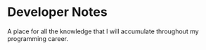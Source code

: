 # Developer Notes

A place for all the knowledge that I will accumulate throughout my programming career. 
